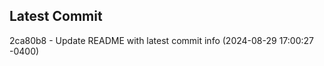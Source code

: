 
## Latest Commit
2ca80b8 - Update README with latest commit info (2024-08-29 17:00:27 -0400) <Yunxi-Zhou>

